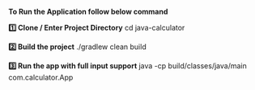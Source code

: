 **To Run the Application follow below command**

**1️⃣ Clone / Enter Project Directory**
cd java-calculator

**2️⃣ Build the project**
./gradlew clean build

**3️⃣ Run the app with full input support**
java -cp build/classes/java/main com.calculator.App

